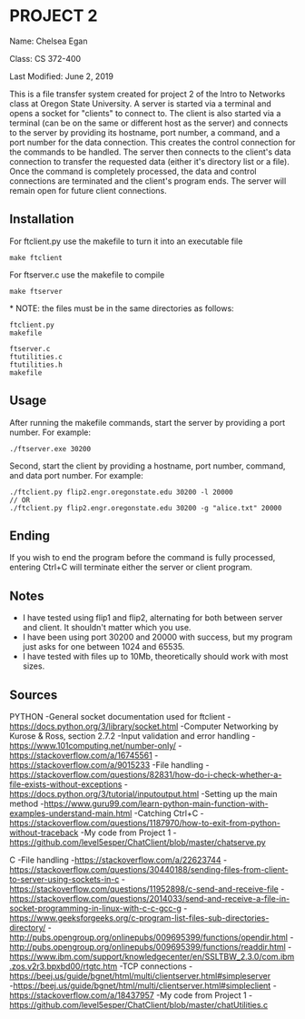 # PROJECT 2
Name: Chelsea Egan

Class: CS 372-400

Last Modified: June 2, 2019

This is a file transfer system created for project 2 of the Intro to Networks class at Oregon State University. A server is started via a terminal and opens a socket for "clients" to connect to. The client is also started via a terminal (can be on the same or different host as the server) and connects to the server by providing its hostname, port number, a command, and a port number for the data connection. This creates the control connection for the commands to be handled. The server then connects to the client's data connection to transfer the requested data (either it's directory list or a file). Once the command is completely processed, the data and control connections are terminated and the client's program ends. The server will remain open for future client connections.


## Installation
For ftclient.py use the makefile to turn it into an executable file
```
make ftclient
```
For ftserver.c use the makefile to compile
```
make ftserver
```
\* NOTE: the files must be in the same directories as follows:
```
ftclient.py
makefile
```
```
ftserver.c
ftutilities.c
ftutilities.h
makefile
```

## Usage
After running the makefile commands, start the server by providing a port number. For example:
```
./ftserver.exe 30200
```
Second, start the client by providing a hostname, port number, command, and data port number. For example:
```
./ftclient.py flip2.engr.oregonstate.edu 30200 -l 20000
// OR
./ftclient.py flip2.engr.oregonstate.edu 30200 -g "alice.txt" 20000
```


## Ending
If you wish to end the program before the command is fully processed, entering Ctrl+C will terminate either the server or client program.


## Notes
- I have tested using flip1 and flip2, alternating for both between server and client. It shouldn't matter which you use.
- I have been using port 30200 and 20000 with success, but my program just asks for one between 1024 and 65535.
- I have tested with files up to 10Mb, theoretically should work with most sizes.


## Sources
PYTHON
-General socket documentation used for ftclient
	-https://docs.python.org/3/library/socket.html
	-Computer Networking by Kurose & Ross, section 2.7.2
-Input validation and error handling
	-https://www.101computing.net/number-only/
	-https://stackoverflow.com/a/16745561
	-https://stackoverflow.com/a/9015233
-File handling
	-https://stackoverflow.com/questions/82831/how-do-i-check-whether-a-file-exists-without-exceptions
	-https://docs.python.org/3/tutorial/inputoutput.html
-Setting up the main method
	-https://www.guru99.com/learn-python-main-function-with-examples-understand-main.html
-Catching Ctrl+C
	-https://stackoverflow.com/questions/1187970/how-to-exit-from-python-without-traceback
-My code from Project 1
	-https://github.com/level5esper/ChatClient/blob/master/chatserve.py

C
-File handling
	-https://stackoverflow.com/a/22623744
	-https://stackoverflow.com/questions/30440188/sending-files-from-client-to-server-using-sockets-in-c
	-https://stackoverflow.com/questions/11952898/c-send-and-receive-file
	-https://stackoverflow.com/questions/2014033/send-and-receive-a-file-in-socket-programming-in-linux-with-c-c-gcc-g
	-https://www.geeksforgeeks.org/c-program-list-files-sub-directories-directory/
	-http://pubs.opengroup.org/onlinepubs/009695399/functions/opendir.html
	-http://pubs.opengroup.org/onlinepubs/009695399/functions/readdir.html
	-https://www.ibm.com/support/knowledgecenter/en/SSLTBW_2.3.0/com.ibm.zos.v2r3.bpxbd00/rtgtc.htm
-TCP connections
	-https://beej.us/guide/bgnet/html/multi/clientserver.html#simpleserver	
	-https://beej.us/guide/bgnet/html/multi/clientserver.html#simpleclient
	-https://stackoverflow.com/a/18437957
-My code from Project 1
	-https://github.com/level5esper/ChatClient/blob/master/chatUtilities.c
